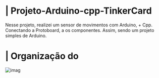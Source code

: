 # | Projeto-Arduino-cpp-TinkerCard
 
  Nesse projeto, realizei um sensor de movimentos com Arduino, + Cpp. Conectando a Protoboard, a os componentes. Assim, sendo um projeto simples de Arduino.

# | Organização do 
  
![imag](https://github.com/user-attachments/assets/a318b6ee-bb10-40b8-add4-95fb8471fec1)
